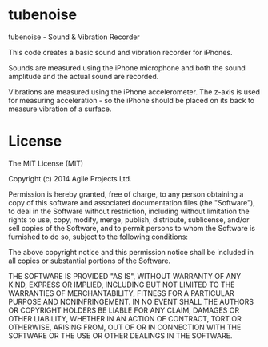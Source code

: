 tubenoise
=========

tubenoise - Sound &amp; Vibration Recorder

This code creates a basic sound and vibration recorder for iPhones.

Sounds are measured using the iPhone microphone and both the sound amplitude and the actual sound are recorded.

Vibrations are measured using the iPhone accelerometer. The z-axis is used for measuring acceleration - so the iPhone should be placed on its back to measure vibration of a surface.


License
=======

The MIT License (MIT)

Copyright (c) 2014 Agile Projects Ltd.

Permission is hereby granted, free of charge, to any person obtaining a copy
of this software and associated documentation files (the "Software"), to deal
in the Software without restriction, including without limitation the rights
to use, copy, modify, merge, publish, distribute, sublicense, and/or sell
copies of the Software, and to permit persons to whom the Software is
furnished to do so, subject to the following conditions:

The above copyright notice and this permission notice shall be included in
all copies or substantial portions of the Software.

THE SOFTWARE IS PROVIDED "AS IS", WITHOUT WARRANTY OF ANY KIND, EXPRESS OR
IMPLIED, INCLUDING BUT NOT LIMITED TO THE WARRANTIES OF MERCHANTABILITY,
FITNESS FOR A PARTICULAR PURPOSE AND NONINFRINGEMENT. IN NO EVENT SHALL THE
AUTHORS OR COPYRIGHT HOLDERS BE LIABLE FOR ANY CLAIM, DAMAGES OR OTHER
LIABILITY, WHETHER IN AN ACTION OF CONTRACT, TORT OR OTHERWISE, ARISING FROM,
OUT OF OR IN CONNECTION WITH THE SOFTWARE OR THE USE OR OTHER DEALINGS IN
THE SOFTWARE.
